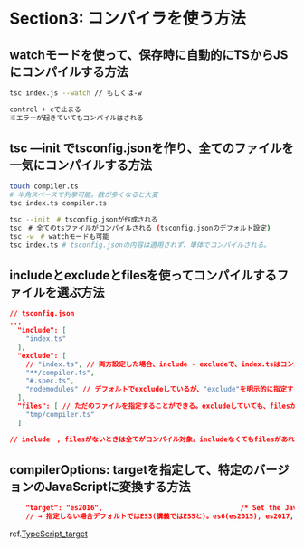 # Section3: コンパイラを使う方法

## watchモードを使って、保存時に自動的にTSからJSにコンパイルする方法

```bash
tsc index.js --watch // もしくは-w

control + cで止まる
※エラーが起きていてもコンパイルはされる
```

## tsc —init でtsconfig.jsonを作り、全てのファイルを一気にコンパイルする方法

```bash
touch compiler.ts
# 半角スペースで列挙可能。数が多くなると大変
tsc index.ts compiler.ts

tsc --init　# tsconfig.jsonが作成される
tsc　# 全てのtsファイルがコンパイルされる (tsconfig.jsonのデフォルト設定)
tsc -w　# watchモードも可能
tsc index.ts # tsconfig.jsonの内容は適用されず、単体でコンパイルされる。
```

## includeとexcludeとfilesを使ってコンパイルするファイルを選ぶ方法

```json
// tsconfig.json
...
  "include": [
    "index.ts"
  ],
  "exclude": [
    // "index.ts", // 両方設定した場合、include - excludeで、index.tsはコンパイルされない。
    "**/compiler.ts",
    "#.spec.ts",
    "nodemodules" // デフォルトでexcludeしているが、"exclude"を明示的に指定する場合、上書きされてしまうため、忘れずに書くこと
  ],
  "files": [ // ただのファイルを指定することができる。excludeしていても、filesが勝つ。ワイルドカード指定できない。ディレクトリ指定もできない。
    "tmp/compiler.ts"
  ]

// include　, filesがないときは全てがコンパイル対象。includeなくてもfilesがあればfilesのみ対象
```

## compilerOptions: targetを指定して、特定のバージョンのJavaScriptに変換する方法

```json
    "target": "es2016",                                  /* Set the JavaScript language version for emitted JavaScript and include compatible library declarations. */
    // → 指定しない場合デフォルトではES3(講義ではES5と)。es6(es2015), es2017,など
```
ref.[TypeScript_target](https://www.typescriptlang.org/ja/tsconfig/#target)
